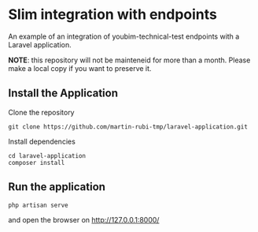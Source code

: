 # Slim integration with endpoints

An example of an integration of youbim-technical-test endpoints with a Laravel application.

**NOTE**: this repository will not be mainteneid for more than a month. Please make a local copy if you want to preserve it.

## Install the Application

Clone the repository

```
git clone https://github.com/martin-rubi-tmp/laravel-application.git
```

Install dependencies

```
cd laravel-application
composer install
```

## Run the application

```
php artisan serve
```

and open the browser on http://127.0.0.1:8000/